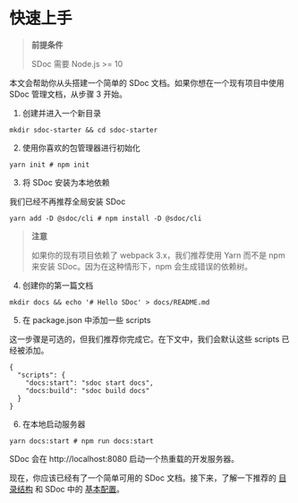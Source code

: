 # 快速上手

> **前提条件**
>
> SDoc 需要 Node.js >= 10

本文会帮助你从头搭建一个简单的 SDoc 文档。如果你想在一个现有项目中使用 SDoc 管理文档，从步骤 3 开始。

1. 创建并进入一个新目录

```shell
mkdir sdoc-starter && cd sdoc-starter
```

2. 使用你喜欢的包管理器进行初始化
```shell
yarn init # npm init
```

3. 将 SDoc 安装为本地依赖

我们已经不再推荐全局安装 SDoc

```shell
yarn add -D @sdoc/cli # npm install -D @sdoc/cli
```

> **注意**
>
> 如果你的现有项目依赖了 webpack 3.x，我们推荐使用 Yarn 而不是 npm 来安装 SDoc。因为在这种情形下，npm 会生成错误的依赖树。

4. 创建你的第一篇文档

```shell
mkdir docs && echo '# Hello SDoc' > docs/README.md
```

5. 在 package.json 中添加一些 scripts

这一步骤是可选的，但我们推荐你完成它。在下文中，我们会默认这些 scripts 已经被添加。

```shell
{
  "scripts": {
    "docs:start": "sdoc start docs",
    "docs:build": "sdoc build docs"
  }
}
```

6. 在本地启动服务器

```shell
yarn docs:start # npm run docs:start
```

SDoc 会在 http://localhost:8080 启动一个热重载的开发服务器。



现在，你应该已经有了一个简单可用的 SDoc 文档。接下来，了解一下推荐的 [目录结构](https://ecomfe.github.io/san-docit/guide/directory-structure/) 和 SDoc 中的 [基本配置](https://ecomfe.github.io/san-docit/guide/basic-config/)。

